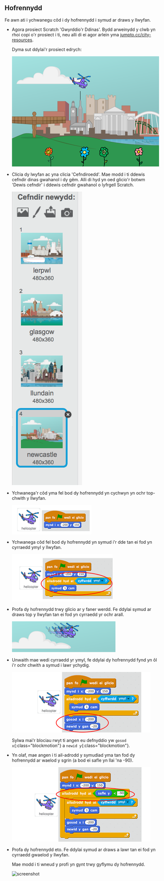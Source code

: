 ## Hofrennydd

Fe awn ati i ychwanegu côd i dy hofrennydd i symud ar draws y llwyfan.

+ Agora prosiect Scratch 'Gwyrddio'r Ddinas'.  Bydd arweinydd y clwb yn rhoi copi o'r prosiect i ti, neu alli di ei agor arlein yma <a href="http://jumpto.cc/city-resources" target="_blank">jumpto.cc/city-resources</a>.

	Dyma sut ddylai'r prosiect edrych: 

	![screenshot](images/flowers-start.png)

+ Clicia dy lwyfan ac yna clicia 'Cefndiroedd'. Mae modd i ti ddewis cefndir dinas gwahanol i dy gêm. Alli di hyd yn oed glicio'r botwm 'Dewis cefndir' i ddewis cefndir gwahanol o lyfrgell Scratch.

	![screenshot](images/flowers-backdrop.png)

+ Ychwanega'r côd yma fel bod dy hofrennydd yn cychwyn yn ochr top-chwith y llwyfan.

	![screenshot](images/flowers-helicopter-goto.png)

+ Ychwanega côd fel bod dy hofrennydd yn symud i'r dde tan ei fod yn cyrraedd ymyl y llwyfan.

	![screenshot](images/flowers-helicopter-move.png)

+ Profa dy hofrennydd trwy glicio ar y faner werdd. Fe ddylai symud ar draws top y llwyfan tan ei fod yn cyrraedd yr ochr arall.

	![screenshot](images/flowers-helicopter-move-test.png)

+ Unwaith mae wedi cyrraedd yr ymyl, fe ddylai dy hofrennydd fynd yn ôl i'r ochr chwith a symud i lawr ychydig.

 	![screenshot](images/flowers-helicopter-y.png)

 	Sylwa mai'r blociau rwyt ti angen eu defnyddio yw `gosod x`{:class="blockmotion"} a `newid y`{:class="blockmotion"}.

+ Yn olaf, mae angen i ti ail-adrodd y symudiad yma tan fod dy hofrennydd ar waelod y sgrin (a bod ei safle yn llai 'na -90).

 	![screenshot](images/flowers-helicopter-repeat.png)

+ Profa dy hofrennydd eto. Fe ddylai symud ar draws a lawr tan ei fod yn cyrraedd gwaelod y llwyfan.

	Mae modd i ti wneud y profi yn gynt trwy gyflymu dy hofrennydd.

	 ![screenshot](images/flowers-hofrennydd-movement-test.png)
